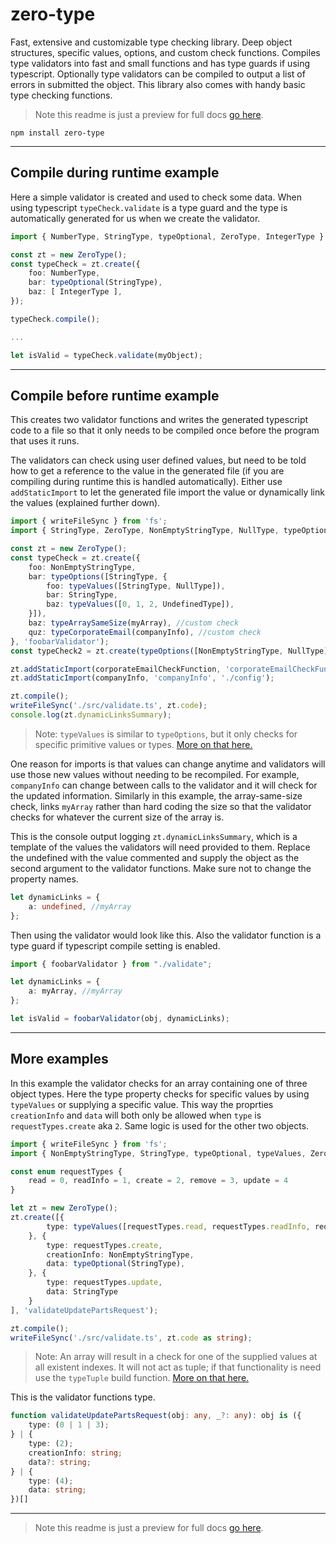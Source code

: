 # zero-type

Fast, extensive and customizable type checking library. Deep object structures, specific values, options, and custom check functions. Compiles type validators into fast and small functions and has type guards if using typescript. Optionally type validators can be compiled to output a list of errors in submitted the object. This library also comes with handy basic type checking functions.

> Note this readme is just a preview for full docs [go here](https://github.com/dennisranish/zero-type/tree/master/docs#readme).


```
npm install zero-type
```

---
## Compile **during** runtime example
Here a simple validator is created and used to check some data. When using typescript `typeCheck.validate` is a type guard and the type is automatically generated for us when we create the validator.
```typescript
import { NumberType, StringType, typeOptional, ZeroType, IntegerType } from 'zero-type';

const zt = new ZeroType();
const typeCheck = zt.create({
	foo: NumberType,
	bar: typeOptional(StringType),
	baz: [ IntegerType ],
});

typeCheck.compile();

...

let isValid = typeCheck.validate(myObject);
```

---
## Compile **before** runtime example
This creates two validator functions and writes the generated typescript code to a file so that it only needs to be compiled once before the program that uses it runs.

The validators can check using user defined values, but need to be told how to get a reference to the value in the generated file (if you are compiling during runtime this is handled automatically). Either use `addStaticImport` to let the generated file import the value or dynamically link the values (explained further down).

```typescript
import { writeFileSync } from 'fs';
import { StringType, ZeroType, NonEmptyStringType, NullType, typeOptions, UndefinedType } from 'zero-type';

const zt = new ZeroType();
const typeCheck = zt.create({
	foo: NonEmptyStringType,
	bar: typeOptions([StringType, {
		foo: typeValues([StringType, NullType]),
		bar: StringType,
		baz: typeValues([0, 1, 2, UndefinedType]),
	}]),
	baz: typeArraySameSize(myArray), //custom check
	quz: typeCorporateEmail(companyInfo), //custom check
}, 'foobarValidator');
const typeCheck2 = zt.create(typeOptions([NonEmptyStringType, NullType]), 'validator2');

zt.addStaticImport(corporateEmailCheckFunction, 'corporateEmailCheckFunction', './MyCustomCheckFuntions'); 
zt.addStaticImport(companyInfo, 'companyInfo', './config');

zt.compile();
writeFileSync('./src/validate.ts', zt.code);
console.log(zt.dynamicLinksSummary);
```
> Note: `typeValues` is similar to `typeOptions`, but it only checks for specific primitive values or types. [More on that here.](https://github.com/dennisranish/zero-type/blob/master/docs/building.md)

One reason for imports is that values can change anytime and validators will use those new values without needing to be recompiled. For example, `companyInfo` can change between calls to the validator and it will check for the updated information. Similarly in this example, the array-same-size check, links `myArray` rather than hard coding the size so that the validator checks for whatever the current size of the array is.

This is the console output logging `zt.dynamicLinksSummary`, which is a template of the values the validators will need provided to them. Replace the undefined with the value commented and supply the object as the second argument to the validator functions. Make sure not to change the property names.

```typescript
let dynamicLinks = {
	a: undefined, //myArray
};
```

Then using the validator would look like this. Also the validator function is a type guard if typescript compile setting is enabled.

```typescript
import { foobarValidator } from "./validate";

let dynamicLinks = {
	a: myArray, //myArray
};

let isValid = foobarValidator(obj, dynamicLinks);
```

---
## More examples

In this example the validator checks for an array containing one of three object types. Here the type property checks for specific values by using `typeValues` or supplying a specific value. This way the proprties `creationInfo` and `data` will both only be allowed when `type` is `requestTypes.create` aka `2`. Same logic is used for the other two objects.
```typescript
import { writeFileSync } from 'fs';
import { NonEmptyStringType, StringType, typeOptional, typeValues, ZeroType } from "zero-type";

const enum requestTypes {
	read = 0, readInfo = 1, create = 2, remove = 3, update = 4
}

let zt = new ZeroType();
zt.create([{
		type: typeValues([requestTypes.read, requestTypes.readInfo, requestTypes.remove]),
	}, {
		type: requestTypes.create,
		creationInfo: NonEmptyStringType,
		data: typeOptional(StringType),
	}, {
		type: requestTypes.update,
		data: StringType
	}
], 'validateUpdatePartsRequest');

zt.compile();
writeFileSync('./src/validate.ts', zt.code as string);

```
> Note: An array will result in a check for one of the supplied values at all existent indexes. It will not act as tuple; if that functionality is need use the `typeTuple` build function. [More on that here.](https://github.com/dennisranish/zero-type/blob/master/docs/building.md)

This is the validator functions type.
```typescript
function validateUpdatePartsRequest(obj: any, _?: any): obj is ({
    type: (0 | 1 | 3);
} | {
    type: (2);
    creationInfo: string;
    data?: string;
} | {
    type: (4);
    data: string;
})[]
```

---

> Note this readme is just a preview for full docs [go here](https://github.com/dennisranish/zero-type/tree/master/docs#readme).